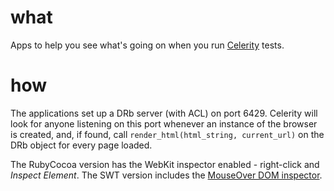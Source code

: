 what
====

Apps to help you see what's going on when you run [Celerity][cel] tests.

how
===

The applications set up a DRb server (with ACL) on port 6429. Celerity will look
for anyone listening on this port whenever an instance of the browser is created, and, if
found, call `render_html(html_string, current_url)` on the DRb object for every page loaded.

The RubyCocoa version has the WebKit inspector enabled - right-click and _Inspect Element_.
The SWT version includes the [MouseOver DOM inspector][modi].

[cel]: http://celerity.rubyforge.org "Celerity Home Page"
[modi]: http://slayeroffice.com/tools/modi/v2.0/modi_help.html